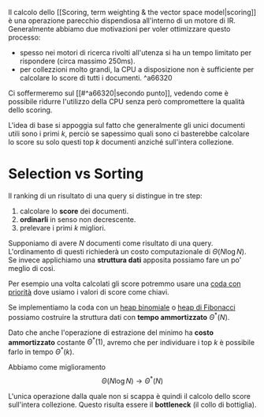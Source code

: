 Il calcolo dello [[Scoring, term weighting & the vector space model|scoring]] è una operazione parecchio dispendiosa all'interno di un motore di IR.
Generalmente abbiamo due motivazioni per voler ottimizzare questo processo:
- spesso nei motori di ricerca rivolti all'utenza si ha un tempo limitato per rispondere (circa massimo 250ms).
- per collezzioni molto grandi, la CPU a disposizione non è sufficiente per calcolare lo score di tutti i documenti. ^a66320

Ci soffermeremo sul [[#^a66320|secondo punto]], vedendo come è possibile ridurre l'utilizzo della CPU senza però compromettere la qualità dello scoring.

L'idea di base si appoggia sul fatto che generalmente gli unici documenti utili sono i primi $k$, perciò se sapessimo quali sono ci basterebbe calcolare lo score su solo questi top $k$ documenti anziché sull'intera collezione.


# Selection vs Sorting
Il ranking di un risultato di una query si distingue in tre step:
1. calcolare lo **score** dei documenti.
2. **ordinarli** in senso non decrescente.
3. prelevare i primi $k$ migliori.

Supponiamo di avere $N$ documenti come risultato di una query.
L'ordinamento di questi richiederà un costo computazionale di $\Theta(N \log{N})$.
Se invece applichiamo una **struttura dati** apposita possiamo fare un po' meglio di così.

Per esempio una volta calcolati gli score potremmo usare una [coda con priorità](https://en.wikipedia.org/wiki/Priority_queue) dove usiamo i valori di score come chiavi.

Se implementiamo la coda con un [heap binomiale](https://en.wikipedia.org/wiki/Binomial_heap) o [heap di Fibonacci](https://en.wikipedia.org/wiki/Fibonacci_heap) possiamo costruire la struttura dati con **tempo ammortizzato** $\Theta^*(N)$.

Dato che anche l'operazione di estrazione del minimo ha **costo ammortizzato** costante $\Theta^*(1)$, avremo che per individuare i top $k$ è possibile farlo in tempo $\Theta^*(k)$.

Abbiamo come miglioramento $$\Theta(N \log{N}) \to \Theta^*(N)$$

L'unica operazione dalla quale non si scappa è quindi il calcolo dello score sull'intera collezione.
Questo risulta essere il **bottleneck** (il collo di bottiglia).
